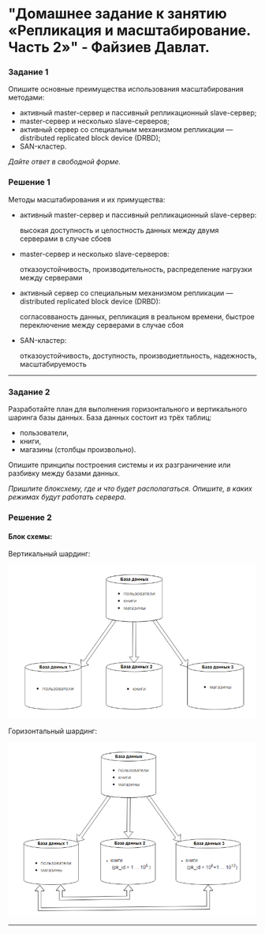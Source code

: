 # "Домашнее задание к занятию «Репликация и масштабирование. Часть 2»" - Файзиев Давлат.

### Задание 1

Опишите основные преимущества использования масштабирования методами:
- активный master-сервер и пассивный репликационный slave-сервер; 
- master-сервер и несколько slave-серверов;
- активный сервер со специальным механизмом репликации — distributed replicated block device (DRBD);
- SAN-кластер.

*Дайте ответ в свободной форме.*

### Решение 1

Методы масштабирования и их примущества:
- активный master-сервер и пассивный репликационный slave-сервер: 

  высокая доступность и целостность данных между двумя серверами в случае сбоев

- master-сервер и несколько slave-серверов:

  отказоустойчивость, производительность, распределение нагрузки между серверами
 
- активный сервер со специальным механизмом репликации — distributed replicated block device (DRBD):

  согласовваность данных, репликация в реальном времени, быстрое переключение между серверами в случае сбоя

- SAN-кластер:

  отказоустойчивость, доступность, производиетльность, надежность, масштабируемость 
---
### Задание 2

Разработайте план для выполнения горизонтального и вертикального шаринга базы данных. База данных состоит из трёх таблиц: 

- пользователи, 
- книги, 
- магазины (столбцы произвольно). 

Опишите принципы построения системы и их разграничение или разбивку между базами данных.

*Пришлите блоксхему, где и что будет располагаться. Опишите, в каких режимах будут работать сервера.* 

### Решение 2

#### Блок схемы:

Вертикальный шардинг:

![Скриншот 1](img/1_1.png)

Горизонтальный шардинг:

![Скриншот 2](img/1_2.png)

---
